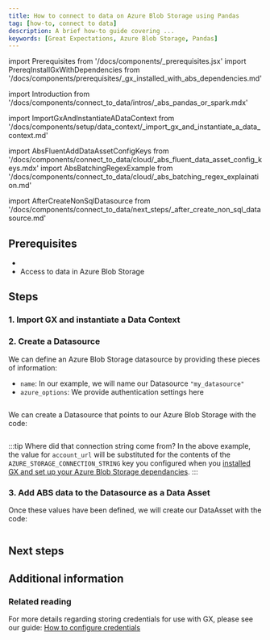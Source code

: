 ```yaml
---
title: How to connect to data on Azure Blob Storage using Pandas
tag: [how-to, connect to data]
description: A brief how-to guide covering ...
keywords: [Great Expectations, Azure Blob Storage, Pandas]
---
```


<!-- Import statements start here. -->
import Prerequisites from '/docs/components/_prerequisites.jsx'
import PrereqInstallGxWithDependencies from '/docs/components/prerequisites/_gx_installed_with_abs_dependencies.md'

import Introduction from '/docs/components/connect_to_data/intros/_abs_pandas_or_spark.mdx'

<!-- ### 1. Import GX and instantiate a Data Context -->
import ImportGxAndInstantiateADataContext from '/docs/components/setup/data_context/_import_gx_and_instantiate_a_data_context.md'

import AbsFluentAddDataAssetConfigKeys from '/docs/components/connect_to_data/cloud/_abs_fluent_data_asset_config_keys.mdx'
import AbsBatchingRegexExample from '/docs/components/connect_to_data/cloud/_abs_batching_regex_explaination.md'

<!-- ## Next steps -->
import AfterCreateNonSqlDatasource from '/docs/components/connect_to_data/next_steps/_after_create_non_sql_datasource.md'


<Introduction execution_engine='Pandas' />

## Prerequisites

<Prerequisites>

- <PrereqInstallGxWithDependencies />
- Access to data in Azure Blob Storage

</Prerequisites> 

## Steps

### 1. Import GX and instantiate a Data Context

<ImportGxAndInstantiateADataContext />


### 2. Create a Datasource

We can define an Azure Blob Storage datasource by providing these pieces of information:
- `name`: In our example, we will name our Datasource `"my_datasource"`
- `azure_options`: We provide authentication settings here

```python name="tests/integration/docusaurus/connecting_to_your_data/fluent_datasources/how_to_connect_to_data_on_azure_blob_storage_using_pandas.py define_add_pandas_abs_args"
```
We can create a Datasource that points to our Azure Blob Storage with the code:

```python name="tests/integration/docusaurus/connecting_to_your_data/fluent_datasources/how_to_connect_to_data_on_azure_blob_storage_using_pandas.py create_datasource"
```

:::tip Where did that connection string come from?
In the above example, the value for `account_url` will be substituted for the contents of the `AZURE_STORAGE_CONNECTION_STRING` key you configured when you [installed GX and set up your Azure Blob Storage dependancies](/docs/guides/setup/optional_dependencies/cloud/how_to_set_up_gx_to_work_with_data_in_abs).
:::

### 3. Add ABS data to the Datasource as a Data Asset

<AbsFluentAddDataAssetConfigKeys />

Once these values have been defined, we will create our DataAsset with the code:

```python name="tests/integration/docusaurus/connecting_to_your_data/fluent_datasources/how_to_connect_to_data_on_azure_blob_storage_using_pandas.py add_asset"
```

<AbsBatchingRegexExample />

## Next steps

<AfterCreateNonSqlDatasource />

## Additional information

### Related reading

For more details regarding storing credentials for use with GX, please see our guide: [How to configure credentials](/docs/guides/setup/configuring_data_contexts/how_to_configure_credentials)